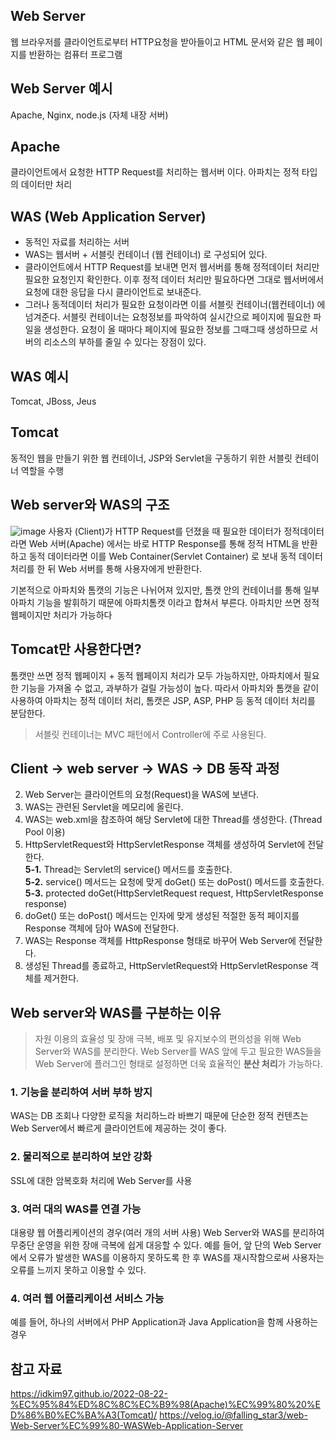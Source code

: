 ## Web Server
웹 브라우저를 클라이언트로부터 HTTP요청을 받아들이고 HTML 문서와 같은 웹 페이지를 반환하는 컴퓨터 프로그램

## Web Server 예시
Apache, Nginx, node.js (자체 내장 서버)

## Apache
클라이언트에서 요청한 HTTP Request를 처리하는 웹서버 이다. 아파치는 정적 타입의 데이터만 처리

## WAS (Web Application Server)
- 동적인 자료를 처리하는 서버
- WAS는 웹서버 + 서블릿 컨테이너 (웹 컨테이너) 로 구성되어 있다.
- 클라이언트에서 HTTP Request를 보내면 먼저 웹서버를 통해 정적데이터 처리만 필요한 요청인지 확인한다. 이후 정적 데이터 처리만 필요하다면 그대로 웹서버에서 요청에 대한 응답을 다시 클라이언트로 보내준다.
- 그러나 동적데이터 처리가 필요한 요청이라면 이를 서블릿 컨테이너(웹컨테이너) 에 넘겨준다. 서블릿 컨테이너는 요청정보를 파악하여 실시간으로 페이지에 필요한 파일을 생성한다. 요청이 올 때마다 페이지에 필요한 정보를 그때그때 생성하므로 서버의 리소스의 부하를 줄일 수 있다는 장점이 있다.

## WAS 예시
Tomcat, JBoss, Jeus

## Tomcat
동적인 웹을 만들기 위한 웹 컨테이너, JSP와 Servlet을 구동하기 위한 서블릿 컨테이너 역할을 수행

## Web server와 WAS의 구조
![image](https://github.com/user-attachments/assets/c2996112-0644-4f54-9db5-fe5b4064842c)
사용자 (Client)가 HTTP Request를 던졌을 때 필요한 데이터가 정적데이터 라면 Web 서버(Apache) 에서는 바로 HTTP Response를 통해 정적 HTML을 반환하고 동적 데이터라면 이를 Web Container(Servlet Container) 로 보내 동적 데이터 처리를 한 뒤 Web 서버를 통해 사용자에게 반환한다.

기본적으로 아파치와 톰캣의 기능은 나뉘어져 있지만, 톰캣 안의 컨테이너를 통해 일부 아파치 기능을 발휘하기 때문에 아파치톰캣 이라고 합쳐서 부른다. 아파치만 쓰면 정적 웹페이지만 처리가 가능하다

## Tomcat만 사용한다면?
톰캣만 쓰면 정적 웹페이지 + 동적 웹페이지 처리가 모두 가능하지만, 아파치에서 필요한 기능을 가져올 수 없고, 과부하가 걸릴 가능성이 높다.
따라서 아파치와 톰캣을 같이 사용하여 아파치는 정적 데이터 처리, 톰캣은 JSP, ASP, PHP 등 동적 데이터 처리를 분담한다.

> 서블릿 컨테이너는 MVC 패턴에서 Controller에 주로 사용된다.

## Client -> web server -> WAS -> DB 동작 과정
2. Web Server는 클라이언트의 요청(Request)을 WAS에 보낸다.
3. WAS는 관련된 Servlet을 메모리에 올린다.
4. WAS는 web.xml을 참조하여 해당 Servlet에 대한 Thread를 생성한다. (Thread Pool 이용)
5. HttpServletRequest와 HttpServletResponse 객체를 생성하여 Servlet에 전달한다. <br>
**5-1.** Thread는 Servlet의 service() 메서드를 호출한다. <br>
**5-2.** service() 메서드는 요청에 맞게 doGet() 또는 doPost() 메서드를 호출한다. <br>
**5-3.** protected doGet(HttpServletRequest request, HttpServletResponse response)
6. doGet() 또는 doPost() 메서드는 인자에 맞게 생성된 적절한 동적 페이지를 Response 객체에 담아 WAS에 전달한다.
7. WAS는 Response 객체를 HttpResponse 형태로 바꾸어 Web Server에 전달한다.
8. 생성된 Thread를 종료하고, HttpServletRequest와 HttpServletResponse 객체를 제거한다.

## Web server와 WAS를 구분하는 이유
> 자원 이용의 효율성 및 장애 극복, 배포 및 유지보수의 편의성을 위해 Web Server와 WAS를 분리한다. Web Server를 WAS 앞에 두고 필요한 WAS들을 Web Server에 플러그인 형태로 설정하면 더욱 효율적인 **분산 처리**가 가능하다.

### 1. 기능을 분리하여 서버 부하 방지

WAS는 DB 조회나 다양한 로직을 처리하느라 바쁘기 때문에 단순한 정적 컨텐츠는 Web Server에서 빠르게 클라이언트에 제공하는 것이 좋다.

### 2. 물리적으로 분리하여 보안 강화

SSL에 대한 암복호화 처리에 Web Server를 사용

### 3. 여러 대의 WAS를 연결 가능

대용량 웹 어플리케이션의 경우(여러 개의 서버 사용) Web Server와 WAS를 분리하여 무중단 운영을 위한 장애 극복에 쉽게 대응할 수 있다. 
예를 들어, 앞 단의 Web Server에서 오류가 발생한 WAS를 이용하지 못하도록 한 후 WAS를 재시작함으로써 사용자는 오류를 느끼지 못하고 이용할 수 있다.

### 4. 여러 웹 어플리케이션 서비스 가능

예를 들어, 하나의 서버에서 PHP Application과 Java Application을 함께 사용하는 경우

## 참고 자료
https://idkim97.github.io/2022-08-22-%EC%95%84%ED%8C%8C%EC%B9%98(Apache)%EC%99%80%20%ED%86%B0%EC%BA%A3(Tomcat)/
https://velog.io/@falling_star3/web-Web-Server%EC%99%80-WASWeb-Application-Server

